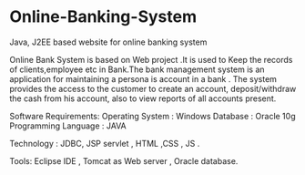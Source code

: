 # Online-Banking-System
Java, J2EE based website for online banking system


Online Bank System is based on Web project .It is used to Keep the records of clients,employee etc in Bank.The bank management system is an application for maintaining a persona is account in a bank . The system provides the access to the customer to create an account, deposit/withdraw the cash from his account, also to view reports of all accounts present.

Software Requirements:
Operating System : Windows
Database : Oracle 10g
Programming Language : JAVA

Technology :
JDBC, JSP servlet , HTML ,CSS , JS .

Tools:
Eclipse IDE , Tomcat as Web server , Oracle database.
